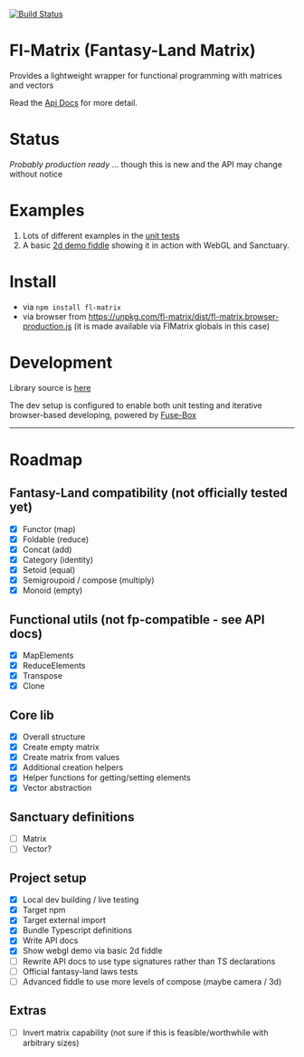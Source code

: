 [![Build Status](https://travis-ci.org/dakom/fl-matrix.svg?branch=master)](https://travis-ci.org/dakom/fl-matrix)

# Fl-Matrix (Fantasy-Land Matrix)

Provides a lightweight wrapper for functional programming with matrices and vectors

Read the [Api Docs](docs/API.md) for more detail.

# Status

_Probably production ready_ ... though this is new and the API may change without notice

# Examples

1. Lots of different examples in the [unit tests](src/tests/unit)
2. A basic [2d demo fiddle](http://jsfiddle.net/dakom/hvvforby/) showing it in action with WebGL and Sanctuary.

# Install

* via `npm install fl-matrix`
* via browser from https://unpkg.com/fl-matrix/dist/fl-matrix.browser-production.js (it is made available via FlMatrix globals in this case)

# Development

Library source is [here](src/lib)

The dev setup is configured to enable both unit testing and iterative browser-based developing, powered by [Fuse-Box](http://fuse-box.org/)

----

# Roadmap

## Fantasy-Land compatibility (not officially tested yet)
- [x] Functor (map)
- [x] Foldable (reduce)
- [x] Concat (add)
- [x] Category (identity)
- [x] Setoid (equal)
- [x] Semigroupoid / compose (multiply)
- [x] Monoid (empty)

## Functional utils (not fp-compatible - see API docs)
- [x] MapElements
- [x] ReduceElements
- [x] Transpose
- [x] Clone

## Core lib
- [x] Overall structure
- [x] Create empty matrix
- [x] Create matrix from values
- [x] Additional creation helpers
- [x] Helper functions for getting/setting elements
- [x] Vector abstraction

## Sanctuary definitions

- [ ] Matrix
- [ ] Vector?

## Project setup

- [x] Local dev building / live testing
- [x] Target npm
- [x] Target external import
- [x] Bundle Typescript definitions
- [x] Write API docs
- [x] Show webgl demo via basic 2d fiddle
- [ ] Rewrite API docs to use type signatures rather than TS declarations
- [ ] Official fantasy-land laws tests
- [ ] Advanced fiddle to use more levels of compose (maybe camera / 3d)

## Extras

- [ ] Invert matrix capability (not sure if this is feasible/worthwhile with arbitrary sizes)